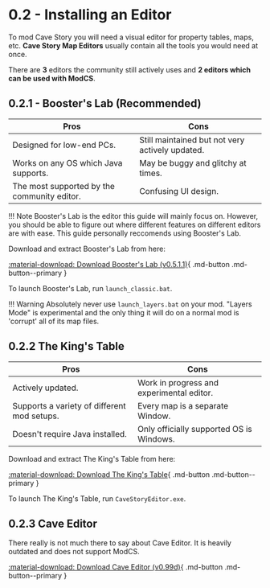 # 0.2 - Installing an Editor

To mod Cave Story you will need a visual editor for property tables, maps, etc. **Cave Story Map Editors** usually contain all the tools you would need at once.

There are **3** editors the community still actively uses and **2 editors which can be used with ModCS**.

## 0.2.1 - Booster's Lab (Recommended)

| Pros                                        | Cons                                            |
| ------------------------------------------- | ----------------------------------------------- |
| Designed for low-end PCs.                   | Still maintained but not very actively updated. |
| Works on any OS which Java supports.        | May be buggy and glitchy at times.              |
| The most supported by the community editor. | Confusing UI design.                            |

!!! Note
	Booster's Lab is the editor this guide will mainly focus on. However, you should be able to figure out where different features on different editors are with ease. This guide personally reccomends using Booster's Lab.

Download and extract Booster's Lab from here: 

[:material-download: Download Booster's Lab (v0.5.1.1)](https://www.cavestory.org/downloads/BoostLab0511_JRE.zip){ .md-button .md-button--primary }

To launch Booster's Lab, run `launch_classic.bat`.

!!! Warning
	Absolutely never use `launch_layers.bat` on your mod. "Layers Mode" is experimental and the only thing it will do on a normal mod is 'corrupt' all of its map files.

## 0.2.2 The King's Table

| Pros                                        | Cons                                      |
| ------------------------------------------- | ----------------------------------------- |
| Actively updated.                           | Work in progress and experimental editor. |
| Supports a variety of different mod setups. | Every map is a separate Window.           |
| Doesn't require Java installed.             | Only officially supported OS is Windows.  |

Download and extract The King's Table from here: 

[:material-download: Download The King's Table](https://ci.appveyor.com/api/projects/brayconn/thekingstable/artifacts/Release.zip){ .md-button .md-button--primary }

To launch The King's Table, run `CaveStoryEditor.exe`.

## 0.2.3 Cave Editor

There really is not much there to say about Cave Editor. It is heavily outdated and does not support ModCS.

[:material-download: Download Cave Editor (v0.99d)](https://www.cavestory.org/downloads/CaveEditor0.99d.zip){ .md-button .md-button--primary }

